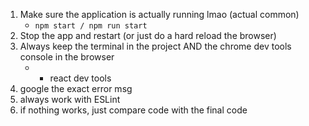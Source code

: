 1. Make sure the application is actually running lmao (actual common)
	- `npm start / npm run start `
2. Stop the app and restart (or just do a hard reload the browser)
3. Always keep the terminal in the project AND the chrome dev tools console in the browser
	- + react dev tools
4. google the exact error msg
5. always work with ESLint
6. if nothing works, just compare code with the final code